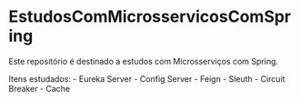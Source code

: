 # EstudosComMicrosservicosComSpring
Este repositório é destinado a estudos com Microsserviços com Spring.

Itens estudados:
    - Eureka Server
    - Config Server
    - Feign
    - Sleuth
    - Circuit Breaker
    - Cache